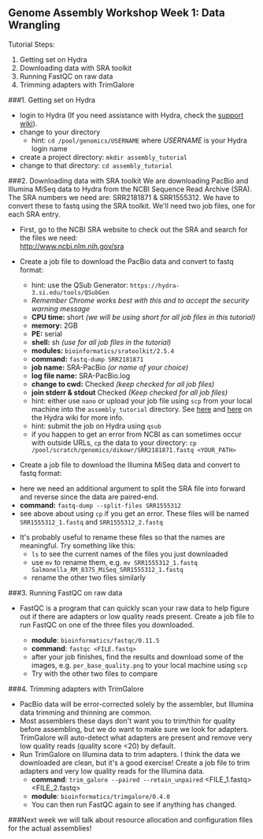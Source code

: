 Genome Assembly Workshop Week 1: Data Wrangling
---

Tutorial Steps:  
1. Getting set on Hydra  
2. Downloading data with SRA toolkit  
3. Running FastQC on raw data  
4. Trimming adapters with TrimGalore  

###1. Getting set on Hydra
* login to Hydra (If you need assistance with Hydra, check the [support wiki](https://confluence.si.edu/display/HPC/High+Performance+Computing)).
* change to your directory  
    + hint: `cd /pool/genomics/USERNAME` where *USERNAME* is your Hydra login name
* create a project directory: ```mkdir assembly_tutorial```  
* change to that directory: ```cd assembly_tutorial```

###2. Downloading data with SRA toolkit 
We are downloading PacBio and Illumina MiSeq data to Hydra from the NCBI Sequence Read Archive (SRA). The SRA numbers we need are: SRR2181871 & SRR1555312. We have to convert these to fastq using the SRA toolkit. We'll need two job files, one for each SRA entry. 

* First, go to the NCBI SRA website to check out the SRA and search for the files we need:  
http://www.ncbi.nlm.nih.gov/sra  
 
* Create a job file to download the PacBio data and convert to fastq format:  
	+ hint: use the QSub Generator: ```https://hydra-3.si.edu/tools/QSubGen```
    + *Remember Chrome works best with this and to accept the security warning message*  
    + **CPU time:** short *(we will be using short for all job files in this tutorial)*
    + **memory:** 2GB
    + **PE:** serial
    + **shell:** sh *(use for all job files in the tutorial)*
    + **modules:** ```bioinformatics/sratoolkit/2.5.4```
    + **command:** 
    ```fastq-dump SRR2181871```  
    + **job name:** SRA-PacBio *(or name of your choice)*  
    + **log file name:** SRA-PacBio.log  
    + **change to cwd:** Checked *(keep checked for all job files)*  
    + **join stderr & stdout** Checked *(Keep checked for all job files)*  
    + hint: either use ```nano``` or upload your job file using ```scp``` from your local machine into the `assembly_tutorial` directory. See [here](https://confluence.si.edu/display/HPC/Disk+Space+and+Disk+Usage) and [here](https://confluence.si.edu/display/HPC/Transferring+files+to+or+from+Hydra) on the Hydra wiki for more info.  
    + hint: submit the job on Hydra using ```qsub```   
    + if you happen to get an error from NCBI as can sometimes occur with outside URLs, ```cp``` the data to your directory: ```cp /pool/scratch/genomics/dikowr/SRR2181871.fastq <YOUR_PATH>``` 


* Create a job file to download the Illumina MiSeq data and convert to fastq format:  
 + here we need an additional argument to split the SRA file into forward and reverse since the data are paired-end.
 + **command:** 
```fastq-dump --split-files SRR1555312```  
+ see above about using ```cp``` if you get an error. These files will be named ```SRR1555312_1.fastq``` and ```SRR1555312_2.fastq```

* It's probably useful to rename these files so that the names are meaningful. Try something like this:  
	+ ```ls``` to see the current names of the files you just downloaded   
	+ use ```mv``` to rename them, e.g. ```mv SRR1555312_1.fastq Salmonella_RM_8375_MiSeq_SRR1555312_1.fastq```  
	+ rename the other two files similarly  

	
###3. Running FastQC on raw data

* FastQC is a program that can quickly scan your raw data to help figure out if there are adapters or low quality reads present. Create a job file to run FastQC on one of the three files you downloaded.
  
	+ **module**: ```bioinformatics/fastqc/0.11.5```
	+ **command**: ```fastqc <FILE.fastq>```
	+ after your job finishes, find the results and download some of the images, e.g. ```per_base_quality.png``` to your local machine using ```scp```
	+ Try with the other two files to compare

###4. Trimming adapters with TrimGalore 
* PacBio data will be error-corrected solely by the assembler, but Illumina data trimming and thinning are common.
* Most assemblers these days don't want you to trim/thin for quality before assembling, but we do want to make sure we look for adapters. TrimGalore will auto-detect what adapters are present and remove very low quality reads (quality score <20) by default.  
* Run TrimGalore on Illumina data to trim adapters. I think the data we downloaded are clean, but it's a good exercise! Create a job file to trim adapters and very low quality reads for the Illumina data.
	+ **command**: ```trim_galore --paired --retain_unpaired``` <FILE_1.fastq> <FILE_2.fastq>  
	+ **module**: ```bioinformatics/trimgalore/0.4.0```
	+ You can then run FastQC again to see if anything has changed.

###Next week we will talk about resource allocation and configuration files for the actual assemblies!


